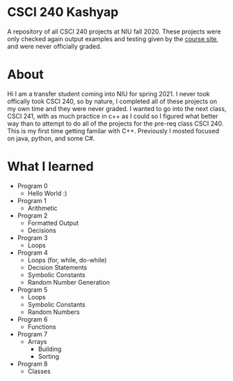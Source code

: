 # CSCI 240 Kashyap
A repository of all CSCI 240 projects at NIU fall 2020. These projects were only checked again output examples and testing given by the [course site](http://faculty.cs.niu.edu/~byrnes/csci240/), and were never officially graded.
# About
Hi I am a transfer student coming into NIU for spring 2021. I never took offically took CSCI 240, so by nature, I completed all of these projects on my own time and they were never graded. I wanted to go into the next class, CSCI 241, with as much practice in c++ as I could so I figured what better way than to attempt to do all of the projects for the pre-req class CSCI 240. This is my first time getting familar with C++. Previously I mosted focused on java, python, and some C#.
# What I learned
* Program 0
  * Hello World :)
* Program 1
  * Arithmetic
* Program 2
  * Formatted Output
  * Decisions 
* Program 3
  * Loops
* Program 4
  * Loops (for, while, do-while)
  * Decision Statements
  * Symbolic Constants
  * Random Number Generation
* Program 5
  * Loops
  * Symbolic Constants
  * Random Numbers
* Program 6
  * Functions
* Program 7
  * Arrays
    * Building
    * Sorting
* Program 8
  * Classes
